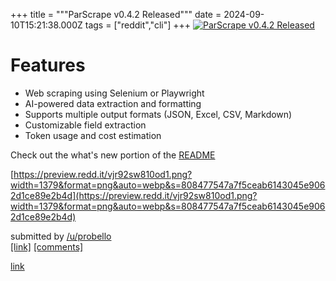 +++
title = """ParScrape v0.4.2 Released"""
date = 2024-09-10T15:21:38.000Z
tags = ["reddit","cli"]
+++
[![ParScrape v0.4.2 Released](https://external-preview.redd.it/k6O3tmO-jBBca-hJTpDd74AIQrs9nToQOulVXQHZ3kg.jpg?width=640&crop=smart&auto=webp&s=1ee5f4d2db6b332b0bc87a32d2543b24f1da27c5 "ParScrape v0.4.2 Released")](https://www.reddit.com/r/commandline/comments/1fdkhis/parscrape_v042_released/)

Features
========

*   Web scraping using Selenium or Playwright
*   AI-powered data extraction and formatting
*   Supports multiple output formats (JSON, Excel, CSV, Markdown)
*   Customizable field extraction
*   Token usage and cost estimation

Check out the what's new portion of the [README](https://github.com/paulrobello/par_scrape?tab=readme-ov-file#whats-new)

[https://preview.redd.it/vjr92sw810od1.png?width=1379&format=png&auto=webp&s=808477547a7f5ceab6143045e9062d1ce89e2b4d](https://preview.redd.it/vjr92sw810od1.png?width=1379&format=png&auto=webp&s=808477547a7f5ceab6143045e9062d1ce89e2b4d)

submitted by [/u/probello](https://www.reddit.com/user/probello)  
[\[link\]](https://www.reddit.com/r/commandline/comments/1fdkhis/parscrape_v042_released/) [\[comments\]](https://www.reddit.com/r/commandline/comments/1fdkhis/parscrape_v042_released/)

[link](https://www.reddit.com/r/commandline/comments/1fdkhis/parscrape_v042_released/)

